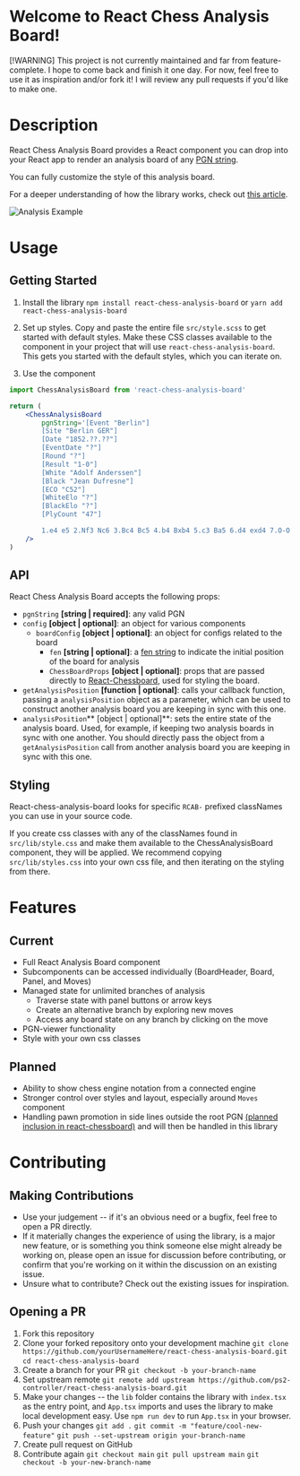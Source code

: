 # Welcome to React Chess Analysis Board!

[!WARNING] This project is not currently maintained and far from feature-complete. I hope to come back and finish it one day. For now, feel free to use it as inspiration and/or fork it! I will review any pull requests if you'd like to make one. 

# Description
React Chess Analysis Board provides a React component you can drop into your React app to render an analysis board of any [PGN string](http://www.saremba.de/chessgml/standards/pgn/pgn-complete.htm).

You can fully customize the style of this analysis board.

For a deeper understanding of how the library works, check out [this article](https://medium.com/@anuragangara/building-a-chess-analysis-board-in-react-b59952727d4b).

![Analysis Example](./assets/analysis-board-gif.gif)

# Usage
## Getting Started
1. Install the library
`npm install react-chess-analysis-board` 
or
`yarn add react-chess-analysis-board`

2. Set up styles.
Copy and paste the entire file `src/style.scss` to get started with default styles. Make these CSS classes available to the component in your project that will use `react-chess-analysis-board`. This gets you started with the default styles, which you can iterate on.


3. Use the component
```jsx
import ChessAnalysisBoard from 'react-chess-analysis-board'

return (
	<ChessAnalysisBoard
		pgnString='[Event "Berlin"]
		[Site "Berlin GER"]
		[Date "1852.??.??"]
		[EventDate "?"]
		[Round "?"]
		[Result "1-0"]
		[White "Adolf Anderssen"]
		[Black "Jean Dufresne"]
		[ECO "C52"]
		[WhiteElo "?"]
		[BlackElo "?"]
		[PlyCount "47"]

		1.e4 e5 2.Nf3 Nc6 3.Bc4 Bc5 4.b4 Bxb4 5.c3 Ba5 6.d4 exd4 7.O-O d3 8.Qb3 Qf6 9.e5 Qg6 10.Re1 Nge7 11.Ba3 b5 12.Qxb5 Rb8 13.Qa4 Bb6 14.Nbd2 Bb7 15.Ne4 Qf5 16.Bxd3 Qh5 17.Nf6+ gxf6 18.exf6 Rg8 19.Rad1 Qxf3 20.Rxe7+ Nxe7 21.Qxd7+ Kxd7 22.Bf5+ Ke8 23.Bd7+ Kf8 24.Bxe7# 1-0'
	/>
)

```

## API

React Chess Analysis Board accepts the following props:

- `pgnString` **[string | required]**: any valid PGN
- `config` **[object | optional]**: an object for various components
	- `boardConfig` **[object | optional]**: an object for configs related to the board
		- `fen` **[string | optional]**: a [fen string](https://en.wikipedia.org/wiki/Forsyth%E2%80%93Edwards_Notation) to indicate the initial position of the board for analysis
		- `ChessBoardProps` **[object | optional]**: props that are passed directly to [React-Chessboard](https://github.com/Clariity/react-chessboard#props), used for styling the board. 
- `getAnalysisPosition` **[function | optional]**: calls your callback function, passing a `analysisPosition` object as a parameter, which can be used to construct another analysis board you are keeping in sync with this one.
- `analysisPosition`** [object | optional]**: sets the entire state of the analysis board. Used, for example, if keeping two analysis boards in sync with one another. You should directly pass the object from a `getAnalysisPosition` call from another analysis board you are keeping in sync with this one.

## Styling
React-chess-analysis-board looks for specific `RCAB-` prefixed classNames you can use in your source code. 

If you create css classes with any of the classNames found in `src/lib/style.css` and make them available to the ChessAnalysisBoard component, they will be applied. We recommend copying `src/lib/styles.css` into your own css file, and then iterating on the styling from there. 

# Features
## Current
- Full React Analysis Board component
- Subcomponents can be accessed individually (BoardHeader, Board, Panel, and Moves)
- Managed state for unlimited branches of analysis
	- Traverse state with panel buttons or arrow keys
	- Create an alternative branch by exploring new moves 
	- Access any board state on any branch by clicking on the move
- PGN-viewer functionality
- Style with your own css classes

## Planned
- Ability to show chess engine notation from a connected engine
- Stronger control over styles and layout, especially around `Moves` component
- Handling pawn promotion in side lines outside the root PGN [(planned inclusion in react-chessboard)](https://github.com/Clariity/react-chessboard#planned) and will then be handled in this library

# Contributing

## Making Contributions
- Use your judgement -- if it's an obvious need or a bugfix, feel free to open a PR directly.
- If it materially changes the experience of using the library, is a major new feature, or is something you think someone else might already be working on, please open an issue for discussion before contributing, or confirm that you're working on it within the discussion on an existing issue.
- Unsure what to contribute? Check out the existing issues for inspiration. 

## Opening a PR

1.  Fork this repository
2.  Clone your forked repository onto your development machine  `git clone https://github.com/yourUsernameHere/react-chess-analysis-board.git`  `cd react-chess-analysis-board`
3.  Create a branch for your PR  `git checkout -b your-branch-name`
4.  Set upstream remote  `git remote add upstream https://github.com/ps2-controller/react-chess-analysis-board.git`
5.  Make your changes -- the `lib` folder contains the library with `index.tsx` as the entry point, and `App.tsx` imports and uses the library to make local development easy. Use `npm run dev` to run `App.tsx` in your browser.
6.  Push your changes  `git add .`  `git commit -m "feature/cool-new-feature"`  `git push --set-upstream origin your-branch-name`
7.  Create pull request on GitHub
8.  Contribute again  `git checkout main`  `git pull upstream main`  `git checkout -b your-new-branch-name`